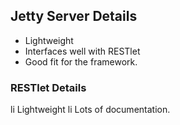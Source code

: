 ## Jetty Server Details

* Lightweight
* Interfaces well with RESTlet
* Good fit for the framework.

### RESTlet Details

li Lightweight
li Lots of documentation.
